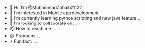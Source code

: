- 👋 Hi, I’m @MuhammadZohaib21122
- 👀 I’m interested in Mobile app development
- 🌱 I’m currently learning python scripting and new java feature...
- 💞️ I’m looking to collaborate on ...
- 📫 How to reach me ...
- 😄 Pronouns: ...
- ⚡ Fun fact: ...

<!---
MuhammadZohaib21122/MuhammadZohaib21122 is a ✨ special ✨ repository because its `README.md` (this file) appears on your GitHub profile.
You can click the Preview link to take a look at your changes.
--->
